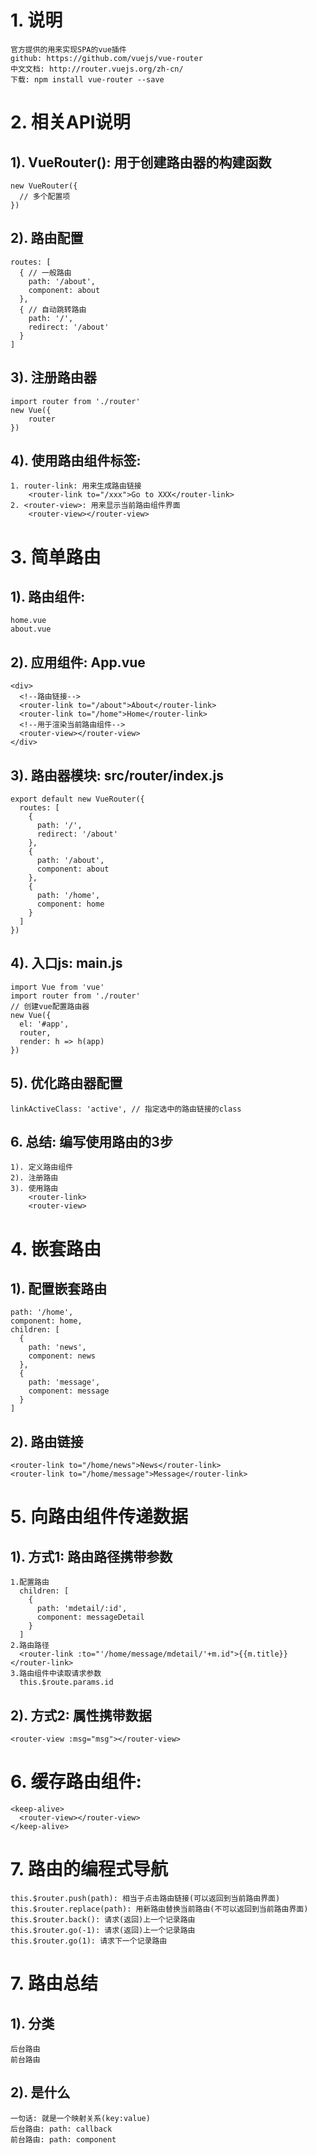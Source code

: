 # 1. 说明
	官方提供的用来实现SPA的vue插件
	github: https://github.com/vuejs/vue-router
	中文文档: http://router.vuejs.org/zh-cn/
	下载: npm install vue-router --save
  
# 2. 相关API说明
## 1). VueRouter(): 用于创建路由器的构建函数
    new VueRouter({
      // 多个配置项
    })

## 2). 路由配置
    routes: [
      { // 一般路由
        path: '/about',
        component: about
      },
      { // 自动跳转路由
        path: '/', 
        redirect: '/about'
      }
    ]

## 3). 注册路由器
	import router from './router'
	new Vue({
		router
	})

## 4). 使用路由组件标签:
	1. router-link: 用来生成路由链接
		<router-link to="/xxx">Go to XXX</router-link>
	2. <router-view>: 用来显示当前路由组件界面
		<router-view></router-view>
      
# 3. 简单路由
## 1). 路由组件:
	home.vue
	about.vue

## 2). 应用组件: App.vue
    <div>
      <!--路由链接-->
      <router-link to="/about">About</router-link>
      <router-link to="/home">Home</router-link>
      <!--用于渲染当前路由组件-->
      <router-view></router-view>  
    </div>

## 3). 路由器模块: src/router/index.js
	export default new VueRouter({
      routes: [
        {
          path: '/',
          redirect: '/about'
        },
        {
          path: '/about',
          component: about
        },
        {
          path: '/home',
          component: home
        }
      ]
    })

## 4). 入口js: main.js
	import Vue from 'vue'
    import router from './router'
    // 创建vue配置路由器
    new Vue({
      el: '#app',
      router,
      render: h => h(app)
    })

## 5). 优化路由器配置
    linkActiveClass: 'active', // 指定选中的路由链接的class

## 6. 总结: 编写使用路由的3步
	1). 定义路由组件
	2). 注册路由
	3). 使用路由
		<router-link>
		<router-view>
    
# 4. 嵌套路由
## 1). 配置嵌套路由
    path: '/home',
    component: home,
    children: [
      {
        path: 'news',
        component: news
      },
      {
        path: 'message',
        component: message
      }
    ]

## 2). 路由链接
    <router-link to="/home/news">News</router-link>
    <router-link to="/home/message">Message</router-link>

# 5. 向路由组件传递数据
## 1). 方式1: 路由路径携带参数
	1.配置路由
      children: [
        {
          path: 'mdetail/:id',
          component: messageDetail
        }
      ]
    2.路由路径
      <router-link :to="'/home/message/mdetail/'+m.id">{{m.title}}</router-link>
    3.路由组件中读取请求参数
      this.$route.params.id

## 2). 方式2: <router-view>属性携带数据
    <router-view :msg="msg"></router-view>

# 6. 缓存路由组件: <keep-alive>
    <keep-alive>
      <router-view></router-view>
    </keep-alive>
    
# 7. 路由的编程式导航
	this.$router.push(path): 相当于点击路由链接(可以返回到当前路由界面)
	this.$router.replace(path): 用新路由替换当前路由(不可以返回到当前路由界面)
	this.$router.back(): 请求(返回)上一个记录路由
	this.$router.go(-1): 请求(返回)上一个记录路由
	this.$router.go(1): 请求下一个记录路由
	
# 7. 路由总结
## 1). 分类 
	后台路由
	前台路由
## 2). 是什么
	一句话: 就是一个映射关系(key:value)
	后台路由: path: callback
	前台路由: path: component
